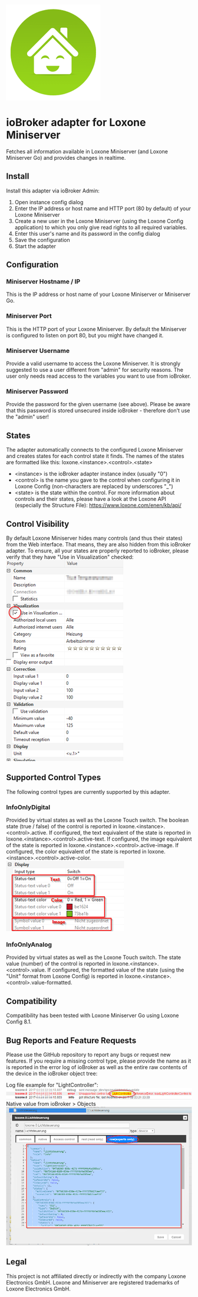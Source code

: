 ![Loxone Logo](admin/loxone.png)

# ioBroker adapter for Loxone Miniserver

Fetches all information available in Loxone Miniserver (and Loxone Miniserver Go) and provides changes in realtime.

## Install

Install this adapter via ioBroker Admin:
1. Open instance config dialog
2. Enter the IP address or host name and HTTP port (80 by default) of your Loxone Miniserver
3. Create a new user in the Loxone Miniserver (using the Loxone Config application) to which you only give read rights to all required variables.
4. Enter this user's name and its password in the config dialog
5. Save the configuration
6. Start the adapter

## Configuration

### Miniserver Hostname / IP

This is the IP address or host name of your Loxone Miniserver or Miniserver Go.

### Miniserver Port

This is the HTTP port of your Loxone Miniserver.
By default the Miniserver is configured to listen on port 80, but you might have changed it.

### Miniserver Username

Provide a valid username to access the Loxone Miniserver.
It is strongly suggested to use a user different from "admin" for security reasons.
The user only needs read access to the variables you want to use from ioBroker.

### Miniserver Password

Provide the password for the given username (see above).
Please be aware that this password is stored unsecured inside ioBroker - therefore don't use the "admin" user!

## States

The adapter automatically connects to the configured Loxone Miniserver and creates states for each control state it finds.
The names of the states are formatted like this: loxone.&lt;instance&gt;.&lt;control&gt;.&lt;state&gt;
- &lt;instance&gt; is the ioBroker adapter instance index (usually "0")
- &lt;control&gt; is the name you gave to the control when configuring it in Loxone Config (non-characters are replaced by underscores "_")
- &lt;state&gt; is the state within the control.
For more information about controls and their states, please have a look at the Loxone API (especially the Structure File): https://www.loxone.com/enen/kb/api/

## Control Visibility

By default Loxone Miniserver hides many controls (and thus their states) from the Web interface.
That means, they are also hidden from this ioBroker adapter.
To ensure, all your states are properly reported to ioBroker, please verify that they have "Use in Visualization" checked:
![Use in Visualization settings](doc/loxone-config-use-in-visualization.png)

## Supported Control Types

The following control types are currently supported by this adapter.

### InfoOnlyDigital

Provided by virtual states as well as the Loxone Touch switch.
The boolean state (true / false) of the control is reported in loxone.&lt;instance&gt;.&lt;control&gt;.active.
If configured, the text equivalent of the state is reported in loxone.&lt;instance&gt;.&lt;control&gt;.active-text.
If configured, the image equivalent of the state is reported in loxone.&lt;instance&gt;.&lt;control&gt;.active-image.
If configured, the color equivalent of the state is reported in loxone.&lt;instance&gt;.&lt;control&gt;.active-color.
![InfoOnlyDigital settings](doc/loxone-config-info-only-digital.png)

### InfoOnlyAnalog

Provided by virtual states as well as the Loxone Touch switch.
The state value (number) of the control is reported in loxone.&lt;instance&gt;.&lt;control&gt;.value.
If configured, the formatted value of the state (using the "Unit" format from Loxone Config) is reported in loxone.&lt;instance&gt;.&lt;control&gt;.value-formatted.

## Compatibility

Compatibility has been tested with Loxone Miniserver Go using Loxone Config 8.1.

## Bug Reports and Feature Requests

Please use the GitHub repository to report any bugs or request new features.
If you require a missing control type, please provide the name as it is reported in the error log of ioBroker as well as the entire raw contents of the device in the ioBroker object tree:

Log file example for "LightController":
![Log of missing LightController control](doc/log-missing-control-type.png)
Native value from ioBroker &gt; Objects
![Details of missing LightController control](doc/details-missing-control-type.png)

## Legal

This project is not affiliated directly or indirectly with the company Loxone Electronics GmbH.
Loxone and Miniserver are registered trademarks of Loxone Electronics GmbH.